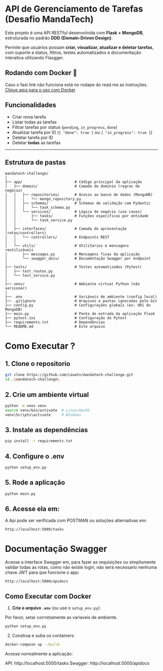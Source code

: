 # API de Gerenciamento de Tarefas (Desafio MandaTech)

Este projeto é uma API RESTful desenvolvida com **Flask + MongoDB**, estruturada no padrão **DDD (Domain-Driven Design)**.

Permite que usuários possam **criar, visualizar, atualizar e deletar tarefas**, com suporte a status, filtros, testes automatizados e documentação interativa utilizando Flasgger.

## Rodando com Docker  🐳

Caso o fast link não funciona está no rodape do read.me as instruções.
[Clique aqui para o uso com Docker](#como-executar-com-docker)

## Funcionalidades

- Criar nova tarefa
- Listar todas as tarefas
- Filtrar tarefas por status (`pending`, `in_progress`, `done`)
- Atualizar tarefa por ID (`{ "done": true }` ou `{ "in_progress": true }`)
- Deletar tarefa por ID
- Deletar **todas** as tarefas

---

## Estrutura de pastas

```text
mandatech-challenge/
│
├── app/                        # Código principal da aplicação
│   ├── domain/                 # Camada de domínio (regras de negócio)
│   │   ├── repositories/       # Acesso ao banco de dados (MongoDB)
│   │   │   └── mongo_repository.py
│   │   ├── schemas/            # Schemas de validação com Pydantic
│   │   │   └── task_schema.py
│   │   └── services/           # Lógica de negócio (use cases)
│   │       ├── tasks/          # Funções específicas por entidade
│   │       └── task_service.py
│   │
│   ├── interfaces/             # Camada de apresentação (rotas/controllers)
│   │   └── controllers/        # Endpoints REST
│   │
│   └── utils/                  # Utilitários e mensagens reutilizáveis
│       ├── messages.py         # Mensagens fixas da aplicação
│       └── swagger_docs/       # Documentação Swagger por endpoint
│
├── tests/                      # Testes automatizados (Pytest)
│   ├── test_routes.py
│   └── test_service.py
│
├── venv/                       # Ambiente virtual Python (não versionar)
│
├── .env                        # Variáveis de ambiente (config local)
├── .gitignore                  # Arquivos e pastas ignoradas pelo Git
├── config.py                   # Configurações globais (ex: URI do MongoDB)
├── main.py                     # Ponto de entrada da aplicação Flask
├── pytest.ini                  # Configuração do Pytest
├── requirements.txt            # Dependências
└── README.md                   # Este arquivo
```

# Como Executar ?

## 1. Clone o repositorio

```bash
git clone https://github.com/cauatn/mandatech-challenge.git
cd .\mandatech-challenge\
```

## 2. Crie um ambiente virtual

```bash
python -m venv venv
source venv/bin/activate  # Linux/macOS
venv\Scripts\activate     # Windows
```

## 3. Instale as dependências

```bash
pip install -r requirements.txt
```

## 4. Configure o .env

```bash
python setup_env.py
```

## 5. Rode a aplicação

```bash
python main.py
```

## 6. Acesse ela em:

A Api pode ser verificada com POSTMAN ou soluções alternativas em:

```
http://localhost:5000/tasks
```

# Documentação Swagger

Acesse a interface Swagger em, para fazer as requisições ou simplismente validar todas as rotas, como não existe login, não será necessario nenhuma chave JWT para que funcione o app:

```
http://localhost:5000/apidocs
```
<a name="como-executar-com-docker"></a>
## Como Executar com Docker

1. **Crie o arquivo `.env`** (ou use o `setup_env.py`):

Por favor, setar corrretamente as variaveis de ambiente.

```bash
python setup_env.py
```

2. Construa e suba os containers:

```bash
docker-compose up --build
```

Acesse normalmente a aplicação:

API: http://localhost:5000/tasks
Swagger: http://localhost:5000/apidocs
